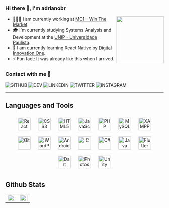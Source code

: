 ### Hi there 👋, I'm adrianobr

<img align="right" height="150px" src="https://media.giphy.com/media/3oKIPySTQDPdLxN4Dm/giphy.gif" />

- 👨🏽‍💻  I am currently working at [MC1 - Win The Market](https://mc1.com.br)
- 🎓  I'm currently studying Systems Analysis and Development at the [UNIP - Universidade Paulista](https://www.unip.br).
- 🌱  I am currently learning React Native by [Digital Innovation One](https://digitalinnovation.one/).
- ⚡  Fun fact: It was already like this when I arrived.

### Contact with me 📝

![GITHUB](https://img.shields.io/badge/github-%2324292e.svg?&style=for-the-badge&logo=github&logoColor=white)
![DEV](https://img.shields.io/badge/dev.to-%2308090A.svg?&style=for-the-badge&logo=dev.to&logoColor=white)
![LINKEDIN](https://img.shields.io/badge/linkedin-%231E77B5.svg?&style=for-the-badge&logo=linkedin&logoColor=white)
![TWITTER](https://img.shields.io/badge/twitter-%2300acee.svg?&style=for-the-badge&logo=twitter&logoColor=white)
![INSTAGRAM](https://img.shields.io/badge/instagram-%23000000.svg?&style=for-the-badge&logo=instagram&logoColor=white)

---
## Languages and Tools

<p align="center">

  <img style="margin: 10px" src="https://profilinator.rishav.dev/skills-assets/react-original-wordmark.svg" alt="React" height="40" />
  <img style="margin: 10px" src="https://profilinator.rishav.dev/skills-assets/css3-original-wordmark.svg" alt="CSS3" height="40" />
  <img style="margin: 10px" src="https://profilinator.rishav.dev/skills-assets/html5-original-wordmark.svg" alt="HTML5" height="40" />
  <img style="margin: 10px" src="https://profilinator.rishav.dev/skills-assets/javascript-original.svg" alt="JavaScript" height="40" />
  <img style="margin: 10px" src="https://profilinator.rishav.dev/skills-assets/php-original.svg" alt="PHP" height="40" />
  <img style="margin: 10px" src="https://profilinator.rishav.dev/skills-assets/mysql-original-wordmark.svg" alt="MySQL" height="40" />
  <img style="margin: 10px" src="https://profilinator.rishav.dev/skills-assets/xampp.png" alt="XAMPP" height="40" />
  <img style="margin: 10px" src="https://profilinator.rishav.dev/skills-assets/git-scm-icon.svg" alt="Git" height="40" />
  <img style="margin: 10px" src="https://profilinator.rishav.dev/skills-assets/wordpress.png" alt="WordPress" height="40" />
  <img style="margin: 10px" src="https://profilinator.rishav.dev/skills-assets/android-original-wordmark.svg" alt="Android" height="40" />
  <img style="margin: 10px" src="https://profilinator.rishav.dev/skills-assets/c-original.svg" alt="C" height="40" />
  <img style="margin: 10px" src="https://profilinator.rishav.dev/skills-assets/csharp-original.svg" alt="C#" height="40" />
  <img style="margin: 10px" src="https://profilinator.rishav.dev/skills-assets/java-original-wordmark.svg" alt="Java" height="40" />
  <img style="margin: 10px" src="https://profilinator.rishav.dev/skills-assets/flutterio-icon.svg" alt="Flutter" height="40" />
  <img style="margin: 10px" src="https://profilinator.rishav.dev/skills-assets/dartlang-icon.svg" alt="Dart" height="40" />
  <img style="margin: 10px" src="https://profilinator.rishav.dev/skills-assets/photoshop-plain.svg" alt="Photoshop" height="40" />
  <img style="margin: 10px" src="https://profilinator.rishav.dev/skills-assets/unity.png" alt="Unity" height="40" />
</div>  
<br />

## Github Stats  

<table><tr><td valign="top" width="50%">
  <img src="https://github-readme-stats-eight-theta.vercel.app/api?username=adrianoagripino&show_icons=true&theme=dracula&include_all_commits=true&count_private=true" align="left" style="width: 100%" />
</td><td valign="top" width="50%">
  <img src="https://github-readme-stats-eight-theta.vercel.app/api/top-langs/?username=adrianoagripino&layout=compact&langs_count=8&theme=dracula" align="left" style="width: 100%" />
</td></tr></table>  
<br/>
